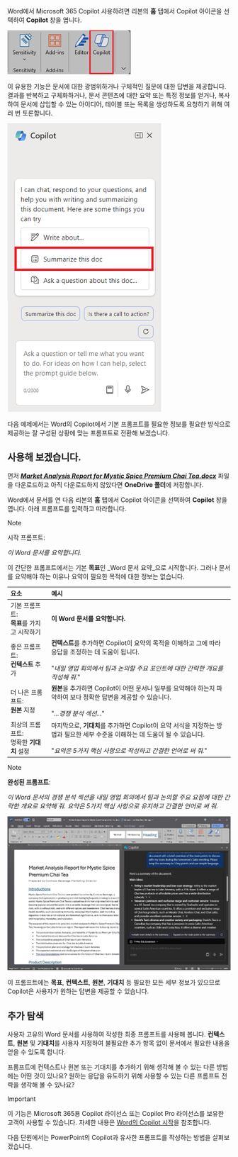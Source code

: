 
Word에서 Microsoft 365 Copilot 사용하려면 리본의 **홈** 탭에서 Copilot 아이콘을 선택하여 **Copilot** 창을 엽니다. 

![Word 리본 메뉴의 Copilot 아이콘 스크린샷.](../media/copilot-ribbon-word.png)

이 유용한 기능은 문서에 대한 광범위하거나 구체적인 질문에 대한 답변을 제공합니다. 결과를 반복하고 구체화하거나, 문서 콘텐츠에 대한 요약 또는 특정 정보를 얻거나, 복사하여 문서에 삽입할 수 있는 아이디어, 테이블 또는 목록을 생성하도록 요청하기 위해 여러 번 토론합니다.

![처음 열 때 Word의 Copilot 패널 스크린샷.](../media/copilot-pane-word.png)

다음 예제에서는 Word의 Copilot에서 기본 프롬프트를 필요한 정보를 필요한 방식으로 제공하는 잘 구성된 상황에 맞는 프롬프트로 전환해 보겠습니다.

## 사용해 보겠습니다.

먼저 **_[Market Analysis Report for Mystic Spice Premium Chai Tea.docx](https://go.microsoft.com/fwlink/?linkid=2268826)_** 파일을 다운로드하고 아직 다운로드하지 않았다면 **OneDrive 폴더**에 저장합니다.

Word에서 문서를 연 다음 리본의 **홈** 탭에서 Copilot 아이콘을 선택하여 **Copilot** 창을 엽니다. 아래 프롬프트를 입력하고 따라합니다.

> [!NOTE]
> 시작 프롬프트:
>
> _이 Word 문서를 요약합니다._

이 간단한 프롬프트에서는 기본 **목표**인 _Word 문서 요약_으로 시작합니다. 그러나 문서를 요약해야 하는 이유나 요약이 필요한 목적에 대한 정보는 없습니다.

| 요소 | 예시 |
| :------ | :------- |
| 기본 프롬프트: <br>**목표**를 가지고 시작하기 | **이 Word 문서를 요약합니다.** |
| 좋은 프롬프트: <br>**컨텍스트** 추가 | **컨텍스트**를 추가하면 Copilot이 요약의 목적을 이해하고 그에 따라 응답을 조정하는 데 도움이 됩니다.<br><br>"_내일 영업 회의에서 팀과 논의할 주요 포인트에 대한 간략한 개요를 작성해 줘._" |
| 더 나은 프롬프트: <br>**원본** 지정 | **원본**을 추가하면 Copilot이 어떤 문서나 일부를 요약해야 하는지 파악하여 보다 정확한 답변을 제공할 수 있습니다.<br><br>"_...경쟁 분석 섹션..._" |
| 최상의 프롬프트: <br>명확한 **기대치** 설정 | 마지막으로, **기대치**를 추가하면 Copilot이 요약 서식을 지정하는 방법과 필요한 세부 수준을 이해하는 데 도움이 될 수 있습니다.<br><br>"_요약은 5가지 핵심 사항으로 작성하고 간결한 언어로 써 줘._" |

> [!NOTE]
> **완성된 프롬프트**:
>
> _이 Word 문서의 경쟁 분석 섹션을 내일 영업 회의에서 팀과 논의할 주요 요점에 대한 간략한 개요로 요약해 줘. 요약은 5가지 핵심 사항으로 유지하고 간결한 언어로 써 줘._

[![작성된 프롬프트 결과를 Word의 Copilot을 사용하여 샘플 문서와 비교한 .](../media/copilot-summarize-results-word.png)](../media/copilot-summarize-results-word.png#lightbox)

이 프롬프트에는 **목표**, **컨텍스트**, **원본**, **기대치** 등 필요한 모든 세부 정보가 있으므로 Copilot은 사용자가 원하는 답변을 제공할 수 있습니다. 

## 추가 탐색

사용자 고유의 Word 문서를 사용하여 작성한 최종 프롬프트를 사용해 봅니다. **컨텍스트**, **원본** 및 **기대치**를 사용자 지정하여 불필요한 추가 항목 없이 문서에서 필요한 내용을 얻을 수 있도록 합니다.

프롬프트에 컨텍스트나 원본 또는 기대치를 추가하기 위해 생각해 볼 수 있는 다른 방법에는 어떤 것이 있나요? 원하는 응답을 유도하기 위해 사용할 수 있는 다른 프롬프트 전략을 생각해 볼 수 있나요?

> [!IMPORTANT]
> 이 기능은 Microsoft 365용 Copilot 라이선스 또는 Copilot Pro 라이선스를 보유한 고객이 사용할 수 있습니다. 자세한 내용은 [Word의 Copilot 시작](https://support.microsoft.com/en-us/office/welcome-to-copilot-in-word-2135e85f-a467-463b-b2f0-c51a46d625d1)을 참조합니다.

다음 단원에서는 PowerPoint의 Copilot과 유사한 프롬프트를 작성하는 방법을 살펴보겠습니다.
